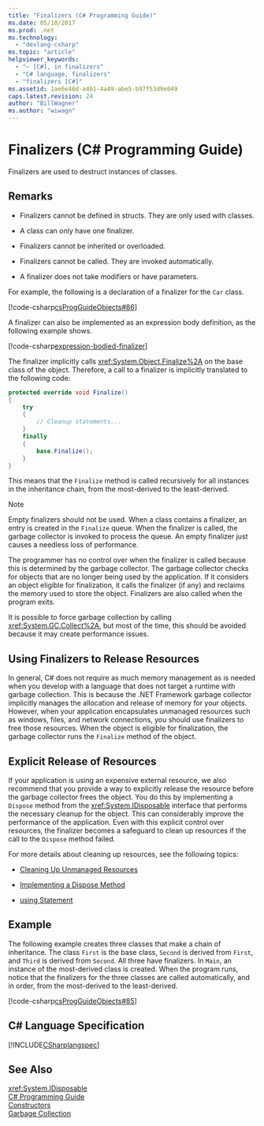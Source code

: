 ```yaml
---
title: "Finalizers (C# Programming Guide)"
ms.date: 05/10/2017
ms.prod: .net
ms.technology: 
  - "devlang-csharp"
ms.topic: "article"
helpviewer_keywords: 
  - "~ [C#], in finalizers"
  - "C# language, finalizers"
  - "finalizers [C#]"
ms.assetid: 1ae6e46d-a4b1-4a49-abe5-b97f53d9e049
caps.latest.revision: 24
author: "BillWagner"
ms.author: "wiwagn"
---
```

# Finalizers (C# Programming Guide)
Finalizers are used to destruct instances of classes.  
  
## Remarks  
  
-   Finalizers cannot be defined in structs. They are only used with classes.  
  
-   A class can only have one finalizer.  
  
-   Finalizers cannot be inherited or overloaded.  
  
-   Finalizers cannot be called. They are invoked automatically.  
  
-   A finalizer does not take modifiers or have parameters.  
  
 For example, the following is a declaration of a finalizer for the `Car` class.
  
 [!code-csharp[csProgGuideObjects#86](../../../csharp/programming-guide/classes-and-structs/codesnippet/CSharp/destructors_1.cs)]  

A finalizer can also be implemented as an expression body definition, as the following example shows.

[!code-csharp[expression-bodied-finalizer](../../../../samples/snippets/csharp/programming-guide/classes-and-structs/expr-bodied-destructor.cs#1)]  
  
 The finalizer implicitly calls <xref:System.Object.Finalize%2A> on the base class of the object. Therefore, a call to a finalizer is implicitly translated to the following code:  
  
```csharp  
protected override void Finalize()  
{  
    try  
    {  
        // Cleanup statements...  
    }  
    finally  
    {  
        base.Finalize();  
    }  
}  
```  
  
 This means that the `Finalize` method is called recursively for all instances in the inheritance chain, from the most-derived to the least-derived.  
  
> [!NOTE]
>  Empty finalizers should not be used. When a class contains a finalizer, an entry is created in the `Finalize` queue. When the finalizer is called, the garbage collector is invoked to process the queue. An empty finalizer just causes a needless loss of performance.  
  
 The programmer has no control over when the finalizer is called because this is determined by the garbage collector. The garbage collector checks for objects that are no longer being used by the application. If it considers an object eligible for finalization, it calls the finalizer (if any) and reclaims the memory used to store the object. Finalizers are also called when the program exits.  
  
 It is possible to force garbage collection by calling <xref:System.GC.Collect%2A>, but most of the time, this should be avoided because it may create performance issues.  
  
## Using Finalizers to Release Resources  
 In general, C# does not require as much memory management as is needed when you develop with a language that does not target a runtime with garbage collection. This is because the .NET Framework garbage collector implicitly manages the allocation and release of memory for your objects. However, when your application encapsulates unmanaged resources such as windows, files, and network connections, you should use finalizers to free those resources. When the object is eligible for finalization, the garbage collector runs the `Finalize` method of the object.  
  
## Explicit Release of Resources  
 If your application is using an expensive external resource, we also recommend that you provide a way to explicitly release the resource before the garbage collector frees the object. You do this by implementing a `Dispose` method from the <xref:System.IDisposable> interface that performs the necessary cleanup for the object. This can considerably improve the performance of the application. Even with this explicit control over resources, the finalizer becomes a safeguard to clean up resources if the call to the `Dispose` method failed.  
  
 For more details about cleaning up resources, see the following topics:  
  
-   [Cleaning Up Unmanaged Resources](../../../standard/garbage-collection/unmanaged.md)  
  
-   [Implementing a Dispose Method](../../../standard/garbage-collection/implementing-dispose.md)  
  
-   [using Statement](../../../csharp/language-reference/keywords/using-statement.md)  
  
## Example  
 The following example creates three classes that make a chain of inheritance. The class `First` is the base class, `Second` is derived from `First`, and `Third` is derived from `Second`. All three have finalizers. In `Main`, an instance of the most-derived class is created. When the program runs, notice that the finalizers for the three classes are called automatically, and in order, from the most-derived to the least-derived.  
  
 [!code-csharp[csProgGuideObjects#85](../../../csharp/programming-guide/classes-and-structs/codesnippet/CSharp/destructors_2.cs)]  
  
## C# Language Specification  
 [!INCLUDE[CSharplangspec](~/includes/csharplangspec-md.md)]  
  
## See Also  
 <xref:System.IDisposable>   
 [C# Programming Guide](../../../csharp/programming-guide/index.md)   
 [Constructors](../../../csharp/programming-guide/classes-and-structs/constructors.md)   
 [Garbage Collection](../../../standard/garbage-collection/index.md)
